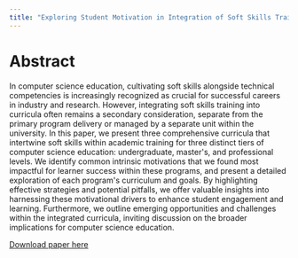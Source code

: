 ```yaml
---
title: "Exploring Student Motivation in Integration of Soft Skills Training within Three Levels of Computer Science Programs"
---
```


Abstract
======
In computer science education, cultivating soft skills alongside technical competencies is increasingly recognized as crucial for successful careers in industry and research.  However, integrating soft skills training into curricula often remains a secondary consideration, separate from the primary program delivery or managed by a separate unit within the university. In this paper, we present three comprehensive curricula that intertwine soft skills within academic training for three distinct tiers of computer science education: undergraduate, master's, and professional levels. We identify common intrinsic motivations that we found most impactful for learner success within these programs, and present a detailed exploration of each program's curriculum and goals. By highlighting effective strategies and potential pitfalls, we offer valuable insights into harnessing these motivational drivers to enhance student engagement and learning. Furthermore, we outline emerging opportunities and challenges within the integrated curricula, inviting discussion on the broader implications for computer science education. 

[Download paper here](https://dl.acm.org/doi/pdf/10.1145/3626252.3630852)
